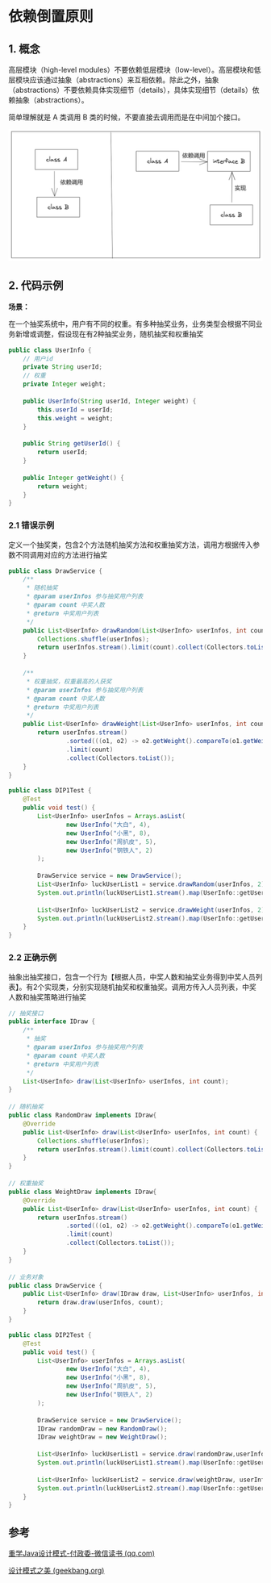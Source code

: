 # 依赖倒置原则
## 1. 概念
高层模块（high-level modules）不要依赖低层模块（low-level）。高层模块和低层模块应该通过抽象（abstractions）来互相依赖。除此之外，抽象（abstractions）不要依赖具体实现细节（details），具体实现细节（details）依赖抽象（abstractions）。

简单理解就是 A 类调用 B 类的时候，不要直接去调用而是在中间加个接口。

![Pasted%20image%2020220430224714.png](./img/Pasted%20image%2020220430224714.png)

## 2. 代码示例
**场景：**

在一个抽奖系统中，用户有不同的权重。有多种抽奖业务，业务类型会根据不同业务新增或调整，假设现在有2种抽奖业务，随机抽奖和权重抽奖 

```java
public class UserInfo {  
    // 用户id  
    private String userId;  
    // 权重  
    private Integer weight;  
  
    public UserInfo(String userId, Integer weight) {  
        this.userId = userId;  
        this.weight = weight;  
    }  
  
    public String getUserId() {  
        return userId;  
    }  
  
    public Integer getWeight() {  
        return weight;  
    }   
}
```

### 2.1 错误示例
定义一个抽奖类，包含2个方法随机抽奖方法和权重抽奖方法，调用方根据传入参数不同调用对应的方法进行抽奖
```java
public class DrawService {  
    /**  
     * 随机抽奖  
     * @param userInfos 参与抽奖用户列表  
     * @param count 中奖人数  
     * @return 中奖用户列表  
     */  
    public List<UserInfo> drawRandom(List<UserInfo> userInfos, int count) {  
        Collections.shuffle(userInfos);  
        return userInfos.stream().limit(count).collect(Collectors.toList());  
    }  
  
    /**  
     * 权重抽奖，权重最高的人获奖  
     * @param userInfos 参与抽奖用户列表  
     * @param count 中奖人数  
     * @return 中奖用户列表  
     */  
    public List<UserInfo> drawWeight(List<UserInfo> userInfos, int count) {  
        return userInfos.stream()  
                .sorted(((o1, o2) -> o2.getWeight().compareTo(o1.getWeight())))  
                .limit(count)  
                .collect(Collectors.toList());  
    }  
}
```

```java
public class DIP1Test {  
    @Test  
    public void test() {  
        List<UserInfo> userInfos = Arrays.asList(  
                new UserInfo("大白", 4),  
                new UserInfo("小黑", 8),  
                new UserInfo("周扒皮", 5),  
                new UserInfo("钢铁人", 2)  
        );  
  
        DrawService service = new DrawService();  
        List<UserInfo> luckUserList1 = service.drawRandom(userInfos, 2);  
        System.out.println(luckUserList1.stream().map(UserInfo::getUserId).collect(Collectors.joining(",")));  
  
        List<UserInfo> luckUserList2 = service.drawWeight(userInfos, 2);  
        System.out.println(luckUserList2.stream().map(UserInfo::getUserId).collect(Collectors.joining(",")));  
    }  
}
```


### 2.2 正确示例
抽象出抽奖接口，包含一个行为【根据人员，中奖人数和抽奖业务得到中奖人员列表】。有2个实现类，分别实现随机抽奖和权重抽奖。调用方传入人员列表，中奖人数和抽奖策略进行抽奖

```java
// 抽奖接口
public interface IDraw {  
    /**  
     * 抽奖  
     * @param userInfos 参与抽奖用户列表  
     * @param count 中奖人数  
     * @return 中奖用户列表  
     */  
    List<UserInfo> draw(List<UserInfo> userInfos, int count);  
}

// 随机抽奖
public class RandomDraw implements IDraw{  
    @Override  
    public List<UserInfo> draw(List<UserInfo> userInfos, int count) {  
        Collections.shuffle(userInfos);  
        return userInfos.stream().limit(count).collect(Collectors.toList());  
    }  
}

// 权重抽奖
public class WeightDraw implements IDraw{  
    @Override  
    public List<UserInfo> draw(List<UserInfo> userInfos, int count) {  
        return userInfos.stream()  
                .sorted(((o1, o2) -> o2.getWeight().compareTo(o1.getWeight())))  
                .limit(count)  
                .collect(Collectors.toList());  
    }  
}

// 业务对象
public class DrawService {  
    public List<UserInfo> draw(IDraw draw, List<UserInfo> userInfos, int count) {  
        return draw.draw(userInfos, count);  
    }  
}
```

```java
public class DIP2Test {  
    @Test  
    public void test() {  
        List<UserInfo> userInfos = Arrays.asList(  
                new UserInfo("大白", 4),  
                new UserInfo("小黑", 8),  
                new UserInfo("周扒皮", 5),  
                new UserInfo("钢铁人", 2)  
        );  
  
        DrawService service = new DrawService();  
        IDraw randomDraw = new RandomDraw();  
        IDraw weightDraw = new WeightDraw();  
  
        List<UserInfo> luckUserList1 = service.draw(randomDraw,userInfos, 2);  
        System.out.println(luckUserList1.stream().map(UserInfo::getUserId).collect(Collectors.joining(",")));  
  
        List<UserInfo> luckUserList2 = service.draw(weightDraw, userInfos, 2);  
        System.out.println(luckUserList2.stream().map(UserInfo::getUserId).collect(Collectors.joining(",")));  
    }  
}
```


## 参考
[重学Java设计模式-付政委-微信读书 (qq.com)](https://weread.qq.com/web/reader/bcf32900724708cbbcf08c1)

[设计模式之美 (geekbang.org)](https://time.geekbang.org/column/intro/100039001)